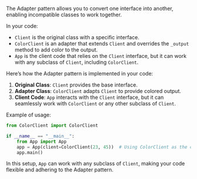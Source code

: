 

The Adapter pattern allows you to convert one interface into another, enabling incompatible classes to work together.

In your code:

- `Client` is the original class with a specific interface.
- `ColorClient` is an adapter that extends `Client` and overrides the `_output` method to add color to the output.
- `App` is the client code that relies on the `Client` interface, but it can work with any subclass of `Client`, including `ColorClient`.

Here’s how the Adapter pattern is implemented in your code:

1. **Original Class**: `Client` provides the base interface.
2. **Adapter Class**: `ColorClient` adapts `Client` to provide colored output.
3. **Client Code**: `App` interacts with the `Client` interface, but it can seamlessly work with `ColorClient` or any other subclass of `Client`.

Example of usage:

```python
from ColorClient import ColorClient

if __name__ == "__main__":
    from App import App
    app = App(client=ColorClient(23, 45))  # Using ColorClient as the client
    app.main()
```

In this setup, `App` can work with any subclass of `Client`, making your code flexible and adhering to the Adapter pattern.
